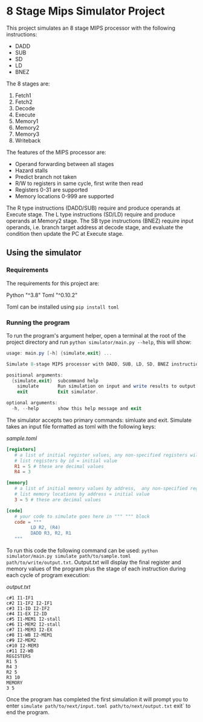 # 8 Stage Mips Simulator Project

This project simulates an 8 stage MIPS processor with the following instructions:

- DADD
- SUB
- SD
- LD
- BNEZ

The 8 stages are:

1. Fetch1
2. Fetch2
3. Decode
4. Execute
5. Memory1
6. Memory2
7. Memory3
8. Writeback

The features of the MIPS processor are:

- Operand forwarding between all stages
- Hazard stalls
- Predict branch not taken
- R/W to registers in same cycle, first write then read
- Registers 0-31 are supported
- Memory locations 0-999 are supported

The R type instructions (DADD/SUB) require and produce operands at Execute stage.
The L type instructions (SD/LD) require and produce operands at Memory2 stage.
The SB type instructions (BNEZ) require input operands, i.e. branch target address at decode stage, and evaluate the condition then update the PC at Execute stage.

## Using the simulator

### Requirements

The requirements for this project are:

Python "^3.8"
Toml "^0.10.2"

Toml can be installed using `pip install toml`

### Running the program

To run the program's argument helper, open a terminal at the root of the project directory and run `python simulator/main.py --help`, this will show:

```ps1
usage: main.py [-h] {simulate,exit} ...

Simulate 8-stage MIPS processor with DADD, SUB, LD, SD, BNEZ instructions.

positional arguments:
  {simulate,exit}  subcommand help
    simulate       Run simulation on input and write results to output.
    exit           Exit simulator.

optional arguments:
  -h, --help       show this help message and exit
```

The simulator accepts two primary commands: simluate and exit. Simulate takes an input file formatted as toml with the following keys:

*sample.toml*

```toml
[registers]
   # a list of initial register values, any non-specified registers will default to 0u
   # list registers by id = initial value
   R1 = 5 # these are decimal values
   R4 = 3

[memory]
   # a list of initial memory values by address,  any non-specified registers will default to 0u
   # list memory locations by address = initial value
   3 = 5 # these are decimal values

[code]
   # your code to simulate goes here in """ """ block
   code = """
         LD R2, (R4)
         DADD R3, R2, R1
   """
```

To run this code the following command can be used: `python simulator/main.py simulate path/to/sample.toml path/to/write/output.txt`. Output.txt will display the final register and memory values of the program plus the stage of each instruction during each cycle of program execution:

*output.txt*
```
c#1 I1-IF1 
c#2 I1-IF2 I2-IF1 
c#3 I1-ID I2-IF2 
c#4 I1-EX I2-ID 
c#5 I1-MEM1 I2-stall 
c#6 I1-MEM2 I2-stall 
c#7 I1-MEM3 I2-EX 
c#8 I1-WB I2-MEM1 
c#9 I2-MEM2 
c#10 I2-MEM3 
c#11 I2-WB 
REGISTERS
R1 5
R4 3
R2 5
R3 10
MEMORY
3 5
```

Once the program has completed the first simulation it will prompt you to enter `simulate path/to/next/input.toml path/to/next/output.txt` exit` to end the program. 
